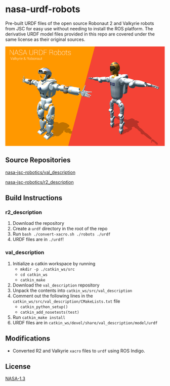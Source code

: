 # nasa-urdf-robots
Pre-built URDF files of the open source Robonaut 2 and Valkyrie robots from JSC for easy use without needing to install the ROS platform. The derivative URDF model files provided in this repo are covered under the same license as their original sources.

![NASA URDF Robots](./docs/banner.png)

## Source Repositories

[nasa-jsc-robotics/val_description](https://gitlab.com/nasa-jsc-robotics/val_description/tree/77f19dc07700c30ea8f34a572600c2db0355dacc)

[nasa-jsc-robotics/r2_description](https://gitlab.com/nasa-jsc-robotics/r2_description/tree/654f4f89ff8e802cb7f80c617f0d6dd04483f4b2)

## Build Instructions

### r2_description

1. Download the repository
1. Create a `urdf` directory in the root of the repo
1. Run `bash ./convert-xacro.sh ./robots ./urdf`
1. URDF files are in `./urdf`!

### val_description

1. Initialize a catkin workspace by running
    - `mkdir -p ./catkin_ws/src`
    - `cd catkin_ws`
    - `catkin_make`
1. Download the `val_description` repository
1. Unpack the contents into `catkin_ws/src/val_description`
1. Comment out the following lines in the `catkin_ws/src/val_description/CMakeLists.txt` file
    - `catkin_python_setup()`
    - `catkin_add_nosetests(test)`
1. Run `catkin_make install`
1. URDF files are in `catkin_ws/devel/share/val_description/model/urdf`


## Modifications

- Converted R2 and Valkyrie `xacro` files to `urdf` using ROS Indigo.

## License

[NASA-1.3](https://opensource.org/licenses/NASA-1.3)
